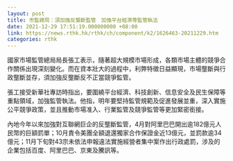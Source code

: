 ```yaml
---
layout: post
title: 市監總局：須加強反壟斷監管　加強平台經濟等監管執法
date: 2021-12-29 17:51:19.000000000 +08:00
link: https://news.rthk.hk/rthk/ch/component/k2/1626463-20211229.htm
categories: rthk
---
```


國家市場監管總局局長張工表示，隨著超大規模市場形成，各類市場主體的競爭合作關係出現深刻變化。而在資本壯大的過程中，利弊特徵日益顯現，市場壟斷與行政壟斷並存，須加強反壟斷反不正當競爭監管。

張工接受新華社專訪時指出，要圍繞平台經濟、科技創新、信息安全及民生保障等重點領域，加強監管執法。他指，明年要堅持監管規範及促進發展並重，深入實施公平競爭政策，並且推動市場准入、行業監管及競爭監管等更加緊密銜接。

內地今年以來加強對互聯網巨企的反壟斷監管，4月對阿里巴巴開出逾182億元人民幣的巨額罰單；10月責令美團全額退還獨家合作保證金近13億元，並罰款逾34億元；11月下旬對43宗未依法申報違法實施經營者集中案作出行政處罰，涉及的企業包括百度、阿里巴巴、京東及騰訊等。
